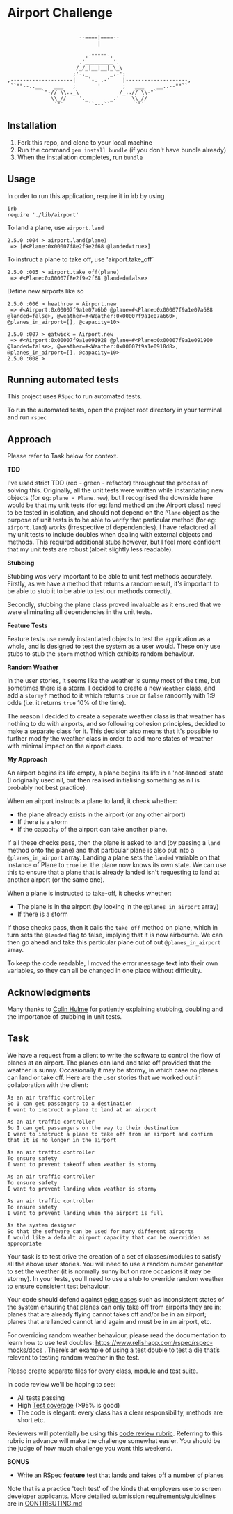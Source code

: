 Airport Challenge
=================
```
                   
                       --====|====--
                             |  

                         .-"""""-. 
                       .'_________'. 
                      /_/_|__|__|_\_\
                     ;'-._       _.-';
,--------------------|    `-. .-'    |--------------------,
 ``""--..__    ___   ;       '       ;   ___    __..--""``
           `"-// \\.._\             /_..// \\-"`
              \\_//    '._       _.'    \\_//
               `"`        ``---``        `"`

```

Installation
-------

1. Fork this repo, and clone to your local machine
2. Run the command `gem install bundle` (if you don't have bundle already)
3. When the installation completes, run `bundle`

Usage
-------
In order to run this application, require it in irb by using 

```
irb
require './lib/airport'
```

To land a plane, use `airport.land`

```
2.5.0 :004 > airport.land(plane)
 => [#<Plane:0x00007f8e2f9e2f68 @landed=true>]
```

To instruct a plane to take off, use 'airport.take_off`

```
2.5.0 :005 > airport.take_off(plane)
 => #<Plane:0x00007f8e2f9e2f68 @landed=false>
```

Define new airports like so

```
2.5.0 :006 > heathrow = Airport.new
 => #<Airport:0x00007f9a1e07a6b0 @plane=#<Plane:0x00007f9a1e07a688 @landed=false>, @weather=#<Weather:0x00007f9a1e07a660>, @planes_in_airport=[], @capacity=10>

2.5.0 :007 > gatwick = Airport.new
 => #<Airport:0x00007f9a1e091928 @plane=#<Plane:0x00007f9a1e091900 @landed=false>, @weather=#<Weather:0x00007f9a1e0918d8>, @planes_in_airport=[], @capacity=10>
2.5.0 :008 >
```


Running automated tests
-------
This project uses `RSpec` to run automated tests. 

To run the automated tests, open the project root directory in your terminal and run `rspec`

Approach
-------
Please refer to Task below for context.

**TDD**

I've used strict TDD (red - green - refactor) throughout the process of solving this. Originally, all the unit tests were written while instantiating new objects (for eg: `plane = Plane.new`), but I recognised the downside here would be that my unit tests (for eg: land method on the Airport class) need to be tested in isolation, and should not depend on the `Plane` object as the purpose of unit tests is to be able to verify that particular method (for eg: `airport.land`) works (irrespective of dependencies). I have refactored all my unit tests to include doubles when dealing with external objects and methods. This required additional stubs however, but I feel more confident that my unit tests are robust (albeit slightly less readable). 

**Stubbing**

Stubbing was very important to be able to unit test methods accurately. Firstly, as we have a method that returns a random result, it's important to be able to stub it to be able to test our methods correctly. 

Secondly, stubbing the plane class proved invaluable as it ensured that we were eliminating all dependencies in the unit tests. 

**Feature Tests**

Feature tests use newly instantiated objects to test the application as a whole, and is designed to test the system as a user would. These only use stubs to stub the `storm` method which exhibits random behaviour. 

**Random Weather**

In the user stories, it seems like the weather is sunny most of the time, but sometimes there is a storm. I decided to create a new `Weather` class, and add a `stormy?` method to it which returns `true` or `false` randomly with 1:9 odds (i.e. it returns `true` 10% of the time).

The reason I decided to create a separate weather class is that weather has nothing to do with airports, and so following cohesion principles, decided to make a separate class for it. This decision also means that it's possible to further modify the weather class in order to add more states of weather with minimal impact on the airport class.

**My Approach**

An airport begins its life empty, a plane begins its life in a 'not-landed' state (I originally used nil, but then realised initialising something as nil is probably not best practice). 

When an airport instructs a plane to land, it check whether:

- the plane already exists in the airport (or any other airport)
- If there is a storm
- If the capacity of the airport can take another plane.

If all these checks pass, then the plane is asked to land (by passing a `land` method onto the plane) and that particular plane is also put into a `@planes_in_airport` array. Landing a plane sets the `landed` variable on that instance of Plane to `true` i.e. the plane now knows its own state. We can use this to ensure that a plane that is already landed isn't requesting to land at another airport (or the same one).

When a plane is instructed to take-off, it checks whether:

- The plane is in the airport (by looking in the `@planes_in_airport` array)
- If there is a storm

If those checks pass, then it calls the `take_off` method on plane, which in turn sets the `@landed` flag to false, implying that it is now airbourne. We can then go ahead and take this particular plane out of out `@planes_in_airport` array. 

To keep the code readable, I moved the error message text into their own variables, so they can all be changed in one place without difficulty.

Acknowledgments
-------
Many thanks to [Colin Hulme](https://github.com/ch359) for patiently explaining stubbing, doubling and the importance of stubbing in unit tests.

Task
-----

We have a request from a client to write the software to control the flow of planes at an airport. The planes can land and take off provided that the weather is sunny. Occasionally it may be stormy, in which case no planes can land or take off.  Here are the user stories that we worked out in collaboration with the client:

```
As an air traffic controller 
So I can get passengers to a destination 
I want to instruct a plane to land at an airport

As an air traffic controller 
So I can get passengers on the way to their destination 
I want to instruct a plane to take off from an airport and confirm that it is no longer in the airport

As an air traffic controller 
To ensure safety 
I want to prevent takeoff when weather is stormy 

As an air traffic controller 
To ensure safety 
I want to prevent landing when weather is stormy 

As an air traffic controller 
To ensure safety 
I want to prevent landing when the airport is full 

As the system designer
So that the software can be used for many different airports
I would like a default airport capacity that can be overridden as appropriate
```

Your task is to test drive the creation of a set of classes/modules to satisfy all the above user stories. You will need to use a random number generator to set the weather (it is normally sunny but on rare occasions it may be stormy). In your tests, you'll need to use a stub to override random weather to ensure consistent test behaviour.

Your code should defend against [edge cases](http://programmers.stackexchange.com/questions/125587/what-are-the-difference-between-an-edge-case-a-corner-case-a-base-case-and-a-b) such as inconsistent states of the system ensuring that planes can only take off from airports they are in; planes that are already flying cannot takes off and/or be in an airport; planes that are landed cannot land again and must be in an airport, etc.

For overriding random weather behaviour, please read the documentation to learn how to use test doubles: https://www.relishapp.com/rspec/rspec-mocks/docs . There’s an example of using a test double to test a die that’s relevant to testing random weather in the test.

Please create separate files for every class, module and test suite.

In code review we'll be hoping to see:

* All tests passing
* High [Test coverage](https://github.com/makersacademy/course/blob/master/pills/test_coverage.md) (>95% is good)
* The code is elegant: every class has a clear responsibility, methods are short etc. 

Reviewers will potentially be using this [code review rubric](docs/review.md).  Referring to this rubric in advance will make the challenge somewhat easier.  You should be the judge of how much challenge you want this weekend.

**BONUS**

* Write an RSpec **feature** test that lands and takes off a number of planes

Note that is a practice 'tech test' of the kinds that employers use to screen developer applicants.  More detailed submission requirements/guidelines are in [CONTRIBUTING.md](CONTRIBUTING.md)
